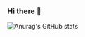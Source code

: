 ### Hi there 👋


![Anurag's GitHub stats](https://github-readme-stats.vercel.app/api?username=KkamSonLee&show_icons=true&theme=radical)
